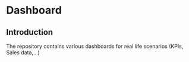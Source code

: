 # Dashboard

## Introduction

The repository contains various dashboards for real life scenarios (KPIs, Sales data,...)

